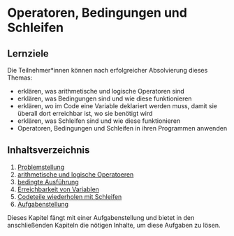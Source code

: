 # Operatoren, Bedingungen und Schleifen

## Lernziele
Die Teilnehmer\*innen können nach erfolgreicher Absolvierung dieses Themas:
- erklären, was arithmetische und logische Operatoren sind
- erklären, was Bedingungen sind und wie diese funktionieren
- erklären, wo im Code eine Variable deklariert werden muss, damit sie überall dort erreichbar ist, wo sie benötigt wird
- erklären, was Schleifen sind und wie diese funktionieren
- Operatoren, Bedingungen und Schleifen in ihren Programmen anwenden

## Inhaltsverzeichnis

1. [Problemstellung](00-problemstellung.md)
1. [arithmetische und logische Operatoeren](./01-operators.md)
1. [bedingte Ausführung](./02-conditions.md)
1. [Erreichbarkeit von Variablen](./03-scope-of-variables.md)
1. [Codeteile wiederholen mit Schleifen](./04-loops.md)
1. [Aufgabenstellung](./XX-aufgabenstellung.md)

Dieses Kapitel fängt mit einer Aufgabenstellung und bietet in den anschließenden Kapiteln die nötigen Inhalte, um diese Aufgaben zu lösen.